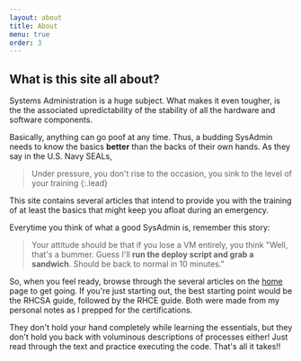 ```yaml
---
layout: about
title: About
menu: true
order: 3
---
```


## What is this site all about?

Systems Administration is a huge subject. What makes it even tougher, is the the associated upredictability of the stability of all the hardware and software components. 

Basically, anything can go poof at any time. Thus, a budding SysAdmin needs to know the basics **better** than the backs of their own hands. As they say in the U.S. Navy SEALs,
> Under pressure, you don't rise to the occasion, you sink to the level of your training
{:.lead}

This site contains several articles that intend to provide you with the training of at least the basics that might keep you afloat during an emergency. 

Everytime you think of what a good SysAdmin is, remember this story: 
>Your attitude should be that if you lose a VM entirely, you think "Well, that's a bummer. Guess I'll **run the deploy script and grab a sandwich**. Should be back to normal in 10 minutes."

So, when you feel ready, browse through the several articles on the [home](/index.md) page to get going. If you're just starting out, the best starting point would be the RHCSA guide, followed by the RHCE guide. Both were made from my personal notes as I prepped for the certifications. 

They don't hold your hand completely while learning the essentials, but they don't hold you back with voluminous descriptions of processes either! Just read through the text and practice executing the code. That's all it takes!!
